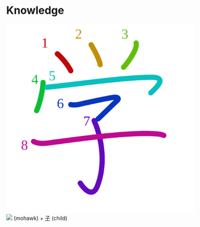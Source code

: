 # Knowledge
![5b66](../kanji-colorize/5b66.svg)
[![](http://www.kanjidamage.com/assets/radsmall/mohawk-3385e34933dea1ad7a431b648858e684dd9d30161c1f216fa3da1de3e11e8dbd.jpg)](http://www.kanjidamage.com/kanji/1620-mohawk) (mohawk) + [子](子.md) (child)